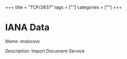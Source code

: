 +++
title = "TCP/2637"
tags = [""]
categories = [""]
+++

# IANA Data

_Name:_ imdocsvc

_Description:_ Import Document Service

